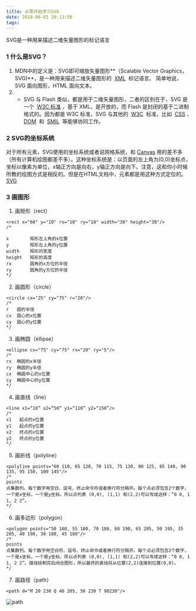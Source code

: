 ```yaml
---
title: 从零开始学习SVG
date: 2018-06-01 20:13:50
tags:
---
```


SVG是一种用来描述二维矢量图形的标记语言
<escape><!-- more --></escape>
### 1  什么是SVG？
1. MDN中的定义是：SVG即可缩放矢量图形**（Scalable Vector Graphics，SVG)**，是一种用来描述二维矢量图形的  [XML](https://developer.mozilla.org/zh-CN/docs/XML)  标记语言。 简单地说，SVG 面向图形，HTML 面向文本。
2. * SVG 与 Flash 类似，都是用于二维矢量图形，二者的区别在于，SVG 是一个  [W3C 标准](http://www.w3.org/Graphics/SVG/) ，基于 XML，是开放的，而 Flash 是封闭的基于二进制格式的。因为都是 W3C 标准，SVG 与其他的  [W3C](http://www.w3.org/)  标准，比如  [CSS](https://developer.mozilla.org/zh-CN/docs/CSS) 、 [DOM](https://developer.mozilla.org/zh-CN/docs/DOM)  和  [SMIL](http://www.w3.org/AudioVideo/)  等能够协同工作。

### 2  SVG的坐标系统
对于所有元素，SVG使用的坐标系统或者说网格系统，和 [Canvas](https://developer.mozilla.org/zh-CN/HTML/Canvas) 用的差不多（所有计算机绘图都差不多）。这种坐标系统是：以页面的左上角为(0,0)坐标点，坐标以像素为单位，x轴正方向是向右，y轴正方向是向下。注意，这和你小时候所教的绘图方式是相反的。但是在HTML文档中，元素都是用这种方式定位的。
[SVG](https://i.loli.net/2018/08/17/5b767635aeb73.png)

### 3  画图形
1. 画矩形（rect）
```
<rect x="60" y="10" rx="10" ry="10" width="30" height="30"/>
/*

x        矩形左上角的x位置
y        矩形左上角的y位置
width    矩形的宽度
height   矩形的高度
rx       圆角的x方位的半径 
ry       圆角的y方位的半径
*/
```
2. 画圆形（circle）
```
<circle cx="25" cy="75" r="20"/>
/*
r   圆的半径
cx  圆心的x位置
cy  圆心的y位置
*/
```
3. 画椭圆（ellipse）
```
<ellipse cx="75" cy="75" rx="20" ry="5"/>
/*
rx  椭圆的x半径
ry  椭圆的y半径
cx  椭圆中心的x位置
cy  椭圆中心的y位置
*/
```
4. 画直线（line）
```
<line x1=“10” x2=“50” y1=“110” y2=“150”/>
/*
x1   起点的x位置
y1   起点的y位置
x2   终点的x位置
y2   终点的y位置
*/
```
5. 画折线（polyline）
```
<polyline points="60 110, 65 120, 70 115, 75 130, 80 125, 85 140, 90 135, 95 150, 100 145"/>
/*
points
点集数列。每个数字用空白、逗号、终止命令符或者换行符分隔开。每个点必须包含2个数字，一个是x坐标，一个是y坐标。所以点列表 (0,0), (1,1) 和(2,2)可以写成这样：“0 0, 1 1, 2 2”。
*/
```
6. 画多边形（polygon）
```
<polygon points="50 160, 55 180, 70 180, 60 190, 65 205, 50 195, 35 205, 40 190, 30 180, 45 180"/>
/*
points
点集数列。每个数字用空白符、逗号、终止命令或者换行符分隔开。每个点必须包含2个数字，一个是x坐标，一个是y坐标。所以点列表 (0,0), (1,1) 和(2,2)可以写成这样：“0 0, 1 1, 2 2”。路径绘制完后闭合图形，所以最终的直线将从位置(2,2)连接到位置(0,0)。
*/
```
7. 画路径（path）
```
<path d="M 20 230 Q 40 205, 50 230 T 90230"/>
```
![path](https://i.loli.net/2018/08/17/5b7677eeeda9f.png)

